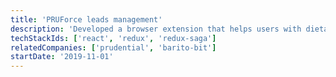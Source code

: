 ```yaml
---
title: 'PRUForce leads management'
description: 'Developed a browser extension that helps users with dietary prefernce to grocery shopping online'
techStackIds: ['react', 'redux', 'redux-saga']
relatedCompanies: ['prudential', 'barito-bit']
startDate: '2019-11-01'
---
```

